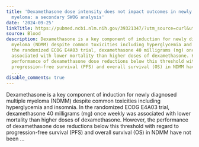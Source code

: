 ```yaml
---
title: 'Dexamethasone dose intensity does not impact outcomes in newly diagnosed multiple
  myeloma: a secondary SWOG analysis'
date: '2024-09-25'
linkTitle: https://pubmed.ncbi.nlm.nih.gov/39321347/?utm_source=curl&utm_medium=rss&utm_campaign=journals&utm_content=7603509&fc=None&ff=20240926193913&v=2.18.0.post9+e462414
source: Blood
description: Dexamethasone is a key component of induction for newly diagnosed multiple
  myeloma (NDMM) despite common toxicities including hyperglycemia and insomnia. In
  the randomized ECOG E4A03 trial, dexamethasone 40 milligrams (mg) once weekly was
  associated with lower mortality than higher doses of dexamethasone. However, the
  performance of dexamethasone dose reductions below this threshold with regard to
  progression-free survival (PFS) and overall survival (OS) in NDMM have not been
  ...
disable_comments: true
---
```

Dexamethasone is a key component of induction for newly diagnosed multiple myeloma (NDMM) despite common toxicities including hyperglycemia and insomnia. In the randomized ECOG E4A03 trial, dexamethasone 40 milligrams (mg) once weekly was associated with lower mortality than higher doses of dexamethasone. However, the performance of dexamethasone dose reductions below this threshold with regard to progression-free survival (PFS) and overall survival (OS) in NDMM have not been ...
